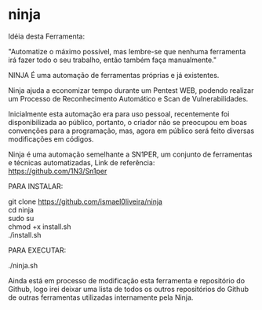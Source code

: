 # ninja

Idéia desta Ferramenta:

"Automatize o máximo possível, mas lembre-se que nenhuma ferramenta irá fazer todo o seu trabalho, então também faça manualmente."

NINJA É uma automação de ferramentas próprias e já existentes.

Ninja ajuda a economizar tempo durante um Pentest WEB, podendo realizar um Processo de Reconhecimento Automático e Scan de Vulnerabilidades.

Inicialmente esta automação era para uso pessoal, recentemente foi disponibilizada ao público, portanto, o criador não se preocupou em boas convenções para a programação, mas, agora em público será feito diversas modificações em códigos.

Ninja é uma automação semelhante a SN1PER, um conjunto de ferramentas e técnicas automatizadas, Link de referência: https://github.com/1N3/Sn1per


PARA INSTALAR:

git clone https://github.com/ismael0liveira/ninja<br>
cd ninja<br>
sudo su<br>
chmod +x install.sh<br>
./install.sh

PARA EXECUTAR:

./ninja.sh

Ainda está em processo de modificação esta ferramenta e repositório do Github, logo irei deixar uma lista de todos os outros repositórios do Github de outras ferramentas utilizadas internamente pela Ninja.
